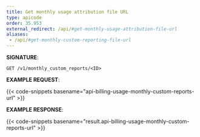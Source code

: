 ```yaml
---
title: Get monthly usage attribution file URL
type: apicode
order: 35.953
external_redirect: /api/#get-monthly-usage-attribution-file-url
aliases:
 - /api/#get-monthly-custom-reporting-file-url
---
```


**SIGNATURE**:

`GET /v1/monthly_custom_reports/<ID>`

**EXAMPLE REQUEST**:

{{< code-snippets basename="api-billing-usage-monthly-custom-reports-url" >}}

**EXAMPLE RESPONSE**:

{{< code-snippets basename="result.api-billing-usage-monthly-custom-reports-url" >}}
